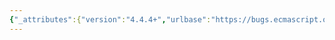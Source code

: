 ```yaml
---
{"_attributes":{"version":"4.4.4+","urlbase":"https://bugs.ecmascript.org/","maintainer":"dherman@mozilla.com"},"bug":{"bug_id":1307,"creation_ts":"2013-03-14 01:17:00 -0700","short_desc":"9.3.12: \"Ler\"","delta_ts":"2013-05-14 18:14:03 -0700","product":"Draft for 6th Edition","component":"editorial issue","version":"Rev 14: March 8, 2013 Draft","rep_platform":"All","op_sys":"All","bug_status":"RESOLVED","resolution":"FIXED","priority":"Normal","bug_severity":"minor","everconfirmed":true,"reporter":{"uid":"jmdyck","name":"Michael Dyck"},"assigned_to":{"uid":"allen","name":"Allen Wirfs-Brock"},"long_desc":[{"commentid":3448,"comment_count":0,"who":{"uid":"jmdyck","name":"Michael Dyck"},"bug_when":"2013-03-14 01:17:17 -0700","thetext":"In 9.3.12 \"OrdinaryHasInstance (C, O)\",\nstep 2.a says:\n    Ler BC be the value of C’s a [[BoundTargetFunction]] internal data property.\n\nChange \"Ler\" to \"Let\".\nDelete the word \"a\"."},{"commentid":3796,"comment_count":1,"who":{"uid":"allen","name":"Allen Wirfs-Brock"},"bug_when":"2013-05-12 15:16:17 -0700","thetext":"fixed in rev15 editor's draft"},{"commentid":3973,"comment_count":2,"who":{"uid":"allen","name":"Allen Wirfs-Brock"},"bug_when":"2013-05-14 18:14:03 -0700","thetext":"resolved in rev 15, May 14, 2013 draft"}]}}
---
```

